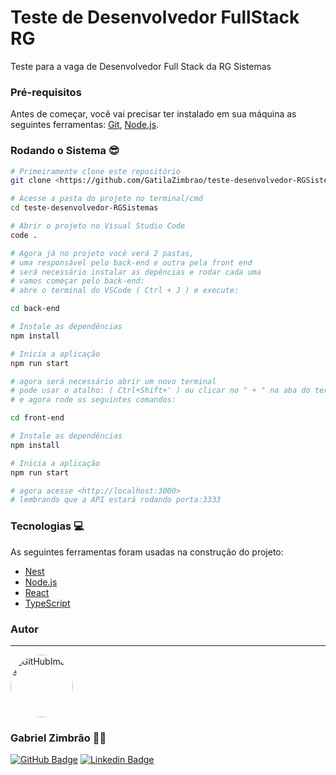 # Teste de Desenvolvedor FullStack RG

Teste para a vaga de Desenvolvedor Full Stack da RG Sistemas

### Pré-requisitos

Antes de começar, você vai precisar ter instalado em sua máquina as seguintes ferramentas:
[Git](https://git-scm.com), [Node.js](https://nodejs.org/en/).

### Rodando o Sistema 😎

```bash
# Primeiramente clone este repositório
git clone <https://github.com/GatilaZimbrao/teste-desenvolvedor-RGSistemas>

# Acesse a pasta do projeto no terminal/cmd
cd teste-desenvolvedor-RGSistemas

# Abrir o projeto no Visual Studio Code
code .

# Agora já no projeto você verá 2 pastas,
# uma responsável pelo back-end e outra pela front end
# será necessário instalar as depências e rodar cada uma
# vamos começar pelo back-end:
# abre o terminal do VSCode ( Ctrl + J ) e execute:

cd back-end

# Instale as dependências
npm install

# Inicia a aplicação
npm run start

# agora será necessário abrir um novo terminal
# pode usar o atalho: ( Ctrl+Shift+' ) ou clicar no " + " na aba do terminal
# e agora rode os seguintes comandos:

cd front-end

# Instale as dependências
npm install

# Inicia a aplicação
npm run start

# agora acesse <http://localhost:3000>
# lembrando que a API estará rodando porta:3333
```

### Tecnologias 💻

As seguintes ferramentas foram usadas na construção do projeto:

- [Nest](https://nestjs.com/)
- [Node.js](https://nodejs.org/en/)
- [React](https://pt-br.reactjs.org/)
- [TypeScript](https://www.typescriptlang.org/)

### Autor

---

<a href="https://github.com/GatilaZimbrao">
 <img style="border-radius: 50%;" src="https://avatars.githubusercontent.com/u/61389317?v=4" width="100px;" alt="GitHubImage"/>
 <br /></a>

### Gabriel Zimbrão 👨‍💻

[![GitHub Badge](https://img.shields.io/badge/-GatilaZimbrao-lightgrey?style=flat-square&logo=github&logoColor=white&link=https://github.com/GatilaZimbrao/)](https://github.com/GatilaZimbrao)
[![Linkedin Badge](https://img.shields.io/badge/-Gabriel-blue?style=flat-square&logo=Linkedin&logoColor=white&link=https://www.linkedin.com/in/gabriel-%C3%A1tila-zimbr%C3%A3o-a642831a5/)](https://www.linkedin.com/in/gabriel-%C3%A1tila-zimbr%C3%A3o-a642831a5/)
